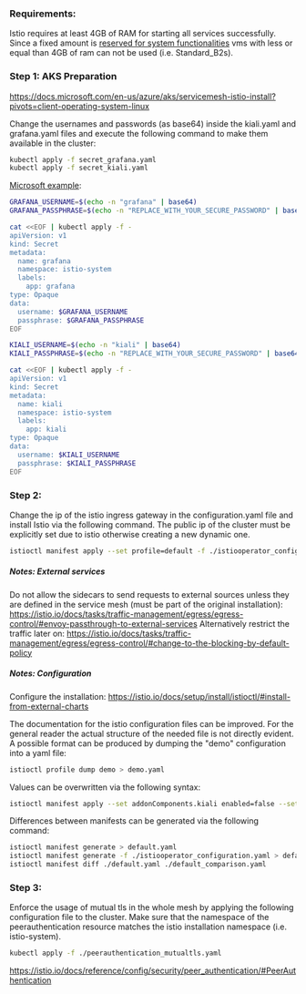 ### Requirements:
Istio requires at least 4GB of RAM for starting all services successfully. Since a fixed amount is [reserved for system functionalities](https://docs.microsoft.com/en-us/azure/aks/concepts-clusters-workloads#resource-reservations) vms with less or equal than 4GB of ram can not be used (i.e. Standard_B2s).

### Step 1: AKS Preparation
https://docs.microsoft.com/en-us/azure/aks/servicemesh-istio-install?pivots=client-operating-system-linux

Change the usernames and passwords (as base64) inside the kiali.yaml and grafana.yaml files and execute the following command to make them available in the cluster:

```sh
kubectl apply -f secret_grafana.yaml
kubectl apply -f secret_kiali.yaml
```

[Microsoft example](https://docs.microsoft.com/en-us/azure/aks/servicemesh-istio-install?pivots=client-operating-system-linux#install-the-istio-components-on-aks):
```sh
GRAFANA_USERNAME=$(echo -n "grafana" | base64)
GRAFANA_PASSPHRASE=$(echo -n "REPLACE_WITH_YOUR_SECURE_PASSWORD" | base64)

cat <<EOF | kubectl apply -f -
apiVersion: v1
kind: Secret
metadata:
  name: grafana
  namespace: istio-system
  labels:
    app: grafana
type: Opaque
data:
  username: $GRAFANA_USERNAME
  passphrase: $GRAFANA_PASSPHRASE
EOF

KIALI_USERNAME=$(echo -n "kiali" | base64)
KIALI_PASSPHRASE=$(echo -n "REPLACE_WITH_YOUR_SECURE_PASSWORD" | base64)

cat <<EOF | kubectl apply -f -
apiVersion: v1
kind: Secret
metadata:
  name: kiali
  namespace: istio-system
  labels:
    app: kiali
type: Opaque
data:
  username: $KIALI_USERNAME
  passphrase: $KIALI_PASSPHRASE
EOF
```

### Step 2:
Change the ip of the istio ingress gateway in the configuration.yaml file and install Istio via the following command. The public ip of the cluster must be explicitly set due to istio otherwise creating a new dynamic one.

```sh
istioctl manifest apply --set profile=default -f ./istiooperator_configuration.yaml
```

##### Notes: External services
Do not allow the sidecars to send requests to external sources unless they are defined in the service mesh (must be part of the original installation):
https://istio.io/docs/tasks/traffic-management/egress/egress-control/#envoy-passthrough-to-external-services
Alternatively restrict the traffic later on:
https://istio.io/docs/tasks/traffic-management/egress/egress-control/#change-to-the-blocking-by-default-policy

##### Notes: Configuration
Configure the installation: https://istio.io/docs/setup/install/istioctl/#install-from-external-charts

The documentation for the istio configuration files can be improved. For the general reader the actual structure of the needed file is not directly evident. A possible format can be produced by dumping the "demo" configuration into a yaml file:

```sh
istioctl profile dump demo > demo.yaml
```

Values can be overwritten via the following syntax:

```sh
istioctl manifest apply --set addonComponents.kiali enabled=false --set...
```

Differences between manifests can be generated via the following command:

```sh
istioctl manifest generate > default.yaml
istioctl manifest generate -f ./istiooperator_configuration.yaml > default_comparison.yaml
istioctl manifest diff ./default.yaml ./default_comparison.yaml
```

### Step 3:
Enforce the usage of mutual tls in the whole mesh by applying the following configuration file to the cluster. Make sure that the namespace of the peerauthentication resource matches the istio installation namespace (i.e. istio-system).

```sh
kubectl apply -f ./peerauthentication_mutualtls.yaml
```

https://istio.io/docs/reference/config/security/peer_authentication/#PeerAuthentication